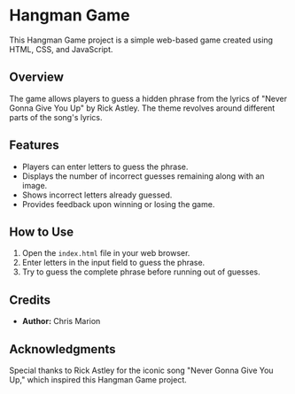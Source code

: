 # Hangman Game

This Hangman Game project is a simple web-based game created using HTML, CSS, and JavaScript.

## Overview

The game allows players to guess a hidden phrase from the lyrics of "Never Gonna Give You Up" by Rick Astley. The theme revolves around different parts of the song's lyrics.

## Features

- Players can enter letters to guess the phrase.
- Displays the number of incorrect guesses remaining along with an image.
- Shows incorrect letters already guessed.
- Provides feedback upon winning or losing the game.

## How to Use

1. Open the `index.html` file in your web browser.
2. Enter letters in the input field to guess the phrase.
3. Try to guess the complete phrase before running out of guesses.

## Credits

- **Author:** Chris Marion

## Acknowledgments

Special thanks to Rick Astley for the iconic song "Never Gonna Give You Up," which inspired this Hangman Game project.
